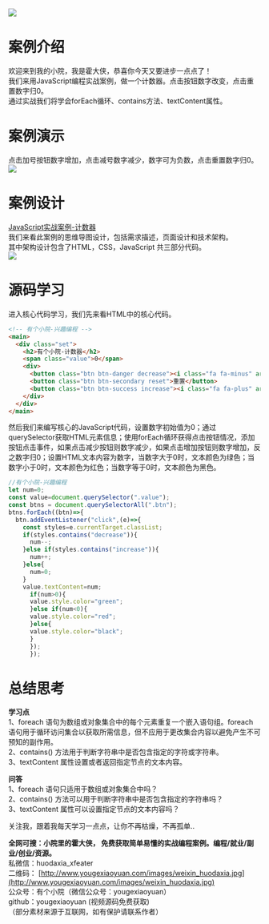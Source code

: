 <a name="EBd1m"></a>
# 
![](https://cdn.nlark.com/yuque/0/2022/jpeg/34403478/1669362388322-c059c703-4944-4a60-8111-e17d60c9ae91.jpeg#averageHue=%23ecfaee&clientId=u42e99ca7-7fc4-4&crop=0&crop=0&crop=1&crop=1&from=paste&id=u9d33f331&margin=%5Bobject%20Object%5D&originHeight=1080&originWidth=1920&originalType=url&ratio=1&rotation=0&showTitle=false&status=done&style=none&taskId=u2be93533-961c-4ae2-a854-3b3f53264c6&title=)
<a name="BpjhQ"></a>
# **案例介绍**
欢迎来到我的小院，我是霍大侠，恭喜你今天又要进步一点点了！<br />我们来用JavaScript编程实战案例，做一个计数器。点击按钮数字改变，点击重置数字归0。<br />通过实战我们将学会forEach循环、contains方法、textContent属性。
<a name="ASBbo"></a>
# **案例演示**
点击加号按钮数字增加，点击减号数字减少，数字可为负数，点击重置数字归0。<br />![](https://cdn.nlark.com/yuque/0/2022/png/34403478/1669362388270-d31e373f-35cf-4cc8-9019-2633a66f807e.png#averageHue=%23fafaf9&clientId=u42e99ca7-7fc4-4&crop=0&crop=0&crop=1&crop=1&from=paste&id=u06f7eb5b&margin=%5Bobject%20Object%5D&originHeight=383&originWidth=423&originalType=url&ratio=1&rotation=0&showTitle=false&status=done&style=none&taskId=ua7338b5b-4fb3-4e13-836e-ca7959a9d0a&title=)
<a name="Tp0J9"></a>
# **案例设计**
[JavaScript实战案例-计数器](https://docs.qq.com/mind/DTG9JRFdPSVpaZVRF)<br />我们来看此案例的思维导图设计，包括需求描述，页面设计和技术架构。<br />其中架构设计包含了HTML，CSS，JavaScript 共三部分代码。<br />![](https://cdn.nlark.com/yuque/0/2022/png/34403478/1669362388288-4e741533-d912-4e72-9ed7-d980f11aab3b.png#averageHue=%23d6e7d0&clientId=u42e99ca7-7fc4-4&crop=0&crop=0&crop=1&crop=1&from=paste&id=u5199aa96&margin=%5Bobject%20Object%5D&originHeight=520&originWidth=785&originalType=url&ratio=1&rotation=0&showTitle=false&status=done&style=none&taskId=u1e5bef24-e859-46cf-92f9-54880785df1&title=)
<a name="ncpjV"></a>
# **源码学习**
进入核心代码学习，我们先来看HTML中的核心代码。
```html
<!-- 有个小院-兴趣编程 -->
<main>
  <div class="set">
    <h2>有个小院-计数器</h2>
    <span class="value">0</span>
    <div>
      <button class="btn btn-danger decrease"><i class="fa fa-minus" aria-hidden="true"></i> </button>
      <button class="btn btn-secondary reset">重置</button>
      <button class="btn btn-success increase"><i class="fa fa-plus" aria-hidden="true"></i> </button>
    </div>
  </div>
</main>
```
然后我们来编写核心的JavaScript代码，设置数字初始值为0；通过querySelector获取HTML元素信息；使用forEach循环获得点击按钮情况，添加按钮点击事件，如果点击减少按钮则数字减少，如果点击增加按钮则数字增加，反之数字归0；设置HTML文本内容为数字，当数字大于0时，文本颜色为绿色；当数字小于0时，文本颜色为红色；当数字等于0时，文本颜色为黑色。
```javascript
//有个小院-兴趣编程
let num=0;
const value=document.querySelector(".value");
const btns = document.querySelectorAll(".btn");
btns.forEach((btn)=>{
  btn.addEventListener("click",(e)=>{
    const styles=e.currentTarget.classList;
    if(styles.contains("decrease")){
      num--;
    }else if(styles.contains("increase")){
      num++;
    }else{
      num=0;
    }
    value.textContent=num;
      if(num>0){
      value.style.color="green";
      }else if(num<0){
      value.style.color="red";
      }else{
      value.style.color="black";
      }
      });
      });

```
<a name="fHkge"></a>
# **总结思考**
**学习点**<br />1、foreach 语句为数组或对象集合中的每个元素重复一个嵌入语句组。foreach 语句用于循环访问集合以获取所需信息，但不应用于更改集合内容以避免产生不可预知的副作用。<br />2、contains() 方法用于判断字符串中是否包含指定的字符或字符串。<br />3、textContent 属性设置或者返回指定节点的文本内容。

**问答**<br />1、foreach 语句只适用于数组或对象集合中吗？<br />2、contains() 方法可以用于判断字符串中是否包含指定的字符串吗？<br />3、textContent 属性可以设置指定节点的文本内容吗？

关注我，跟着我每天学习一点点，让你不再枯燥，不再孤单..

**全网可搜：小院里的霍大侠， 免费获取简单易懂的实战编程案例。编程/就业/副业/创业/资源。**<br />私微信：huodaxia_xfeater<br />二维码： [http://www.yougexiaoyuan.com/images/weixin_huodaxia.jpg](http://www.yougexiaoyuan.com/images/weixin_huodaxia.jpg)<br />公众号：有个小院（微信公众号：yougexiaoyuan）<br />github：yougexiaoyuan (视频源码免费获取)<br />（部分素材来源于互联网，如有保护请联系作者）
